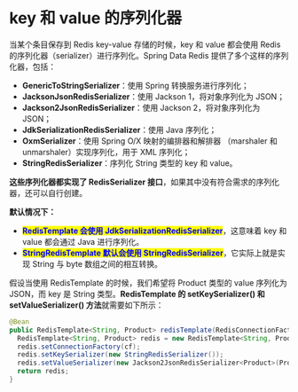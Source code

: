 # key 和 value 的序列化器

当某个条目保存到 Redis key-value 存储的时候，key 和 value 都会使用 Redis 的序列化器（serializer）进行序列化。Spring Data Redis 提供了多个这样的序列化器，包括：

* **GenericToStringSerializer**：使用 Spring 转换服务进行序列化；
* **JacksonJsonRedisSerializer**：使用 Jackson 1，将对象序列化为 JSON；
* **Jackson2JsonRedisSerializer**：使用 Jackson 2，将对象序列化为JSON；
* **JdkSerializationRedisSerializer**：使用 Java 序列化；
* **OxmSerializer**：使用 Spring O/X 映射的编排器和解排器 （marshaler 和 unmarshaler）实现序列化，用于 XML 序列化；
* **StringRedisSerializer**：序列化 String 类型的 key 和 value。

**这些序列化器都实现了 RedisSerializer 接口**，如果其中没有符合需求的序列化器，还可以自行创建。

**默认情况下：**

* <mark style="color:blue;">**RedisTemplate 会使用 JdkSerializationRedisSerializer**</mark>，这意味着 key 和 value 都会通过 Java 进行序列化。
* <mark style="color:blue;">**StringRedisTemplate 默认会使用 StringRedisSerializer**</mark>，它实际上就是实现 String 与 byte 数组之间的相互转换。

假设当使用 RedisTemplate 的时候，我们希望将 Product 类型的 value 序列化为 JSON，而 key 是 String 类型。**RedisTemplate 的 setKeySerializer() 和 setValueSerializer() 方法**就需要如下所示：

```java
@Bean
public RedisTemplate<String, Product> redisTemplate(RedisConnectionFactory cf) {
  RedisTemplate<String, Product> redis = new RedisTemplate<String, Product>();
  redis.setConnectionFactory(cf);
  redis.setKeySerializer(new StringRedisSerializer());
  redis.setValueSerializer(new Jackson2JsonRedisSerializer<Product>(Product.class));
  return redis;
}
```
